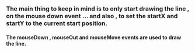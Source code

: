 ### The main thing to keep in mind is to only start drawing the line , on the mouse down event ... and also , to set the startX and startY to the current start position.

#### The mouseDown , mouseOut and mouseMove events are used to draw the line.
